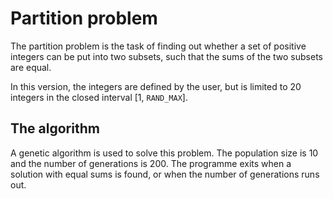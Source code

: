 # Partition problem
The partition problem is the task of finding out whether a set of positive integers can be put into two subsets,
such that the sums of the two subsets are equal.

In this version, the integers are defined by the user, but is limited to 20 integers in the closed interval [1, `RAND_MAX`].

## The algorithm
A genetic algorithm is used to solve this problem. The population size is 10 and the number of generations is 200. The programme exits when a solution with equal sums is found, or when the number of generations runs out.
